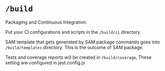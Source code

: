 # `/build`

Packaging and Continuous Integration.

Put your CI configurations and scripts in the `/build/ci` directory. 

SAM template that gets generated by SAM package commands goes into `/build/templates` directory. This is the outcome of SAM package. 

Tests and coverage reports will be created in `/build/coverage`, These setting are configured in jest.config.js